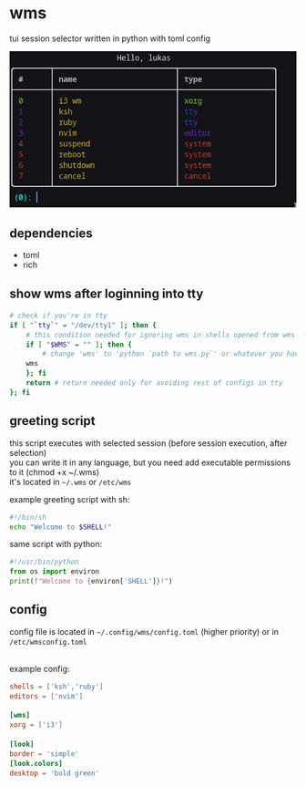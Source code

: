 # wms

tui session selector written in python with toml config

<img src="screenshot.png"/>

## dependencies

* toml
* rich

## show wms after loginning into tty

```sh
# check if you're in tty
if [ "`tty`" = "/dev/tty1" ]; then {
	# this condition needed for ignoring wms in shells opened from wms
	if [ "$WMS" = "" ]; then {
		# change 'wms' to 'python `path to wms.py`' or whatever you have wms
  	wms
	}; fi
	return # return needed only for avoiding rest of configs in tty
}; fi
```

## greeting script

this script executes with selected session (before session execution, after selection)<br/>
you can write it in any language, but you need add executable permissions to it (chmod +x ~/.wms)<br/>
it's located in `~/.wms` or `/etc/wms`<br/>

example greeting script with sh:
```sh
#!/bin/sh
echo "Welcome to $SHELL!"
```
same script with python:
```py
#!/usr/bin/python
from os import environ
print(f"Welcome to {environ['SHELL']}!")
```

## config

config file is located in `~/.config/wms/config.toml` (higher priority)
or in `/etc/wmsconfig.toml`<br/>
<br/>

example config:
```toml
shells = ['ksh','ruby']
editors = ['nvim']

[wms]
xorg = ['i3']

[look]
border = 'simple'
[look.colors]
desktop = 'bold green'
```
